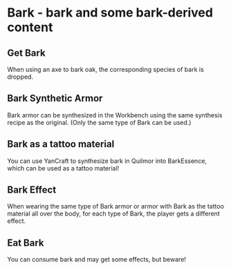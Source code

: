 # Bark - bark and some bark-derived content
## Get Bark
When using an axe to bark oak, the corresponding species of bark is dropped.
## Bark Synthetic Armor
Bark armor can be synthesized in the Workbench using the same synthesis recipe as the original. (Only the same type of Bark can be used.)
## Bark as a tattoo material
You can use YanCraft to synthesize bark in Quilmor into BarkEssence, which can be used as a tattoo material!
## Bark Effect
When wearing the same type of Bark armor or armor with Bark as the tattoo material all over the body, for each type of Bark, the player gets a different effect.
## Eat Bark
You can consume bark and may get some effects, but beware!